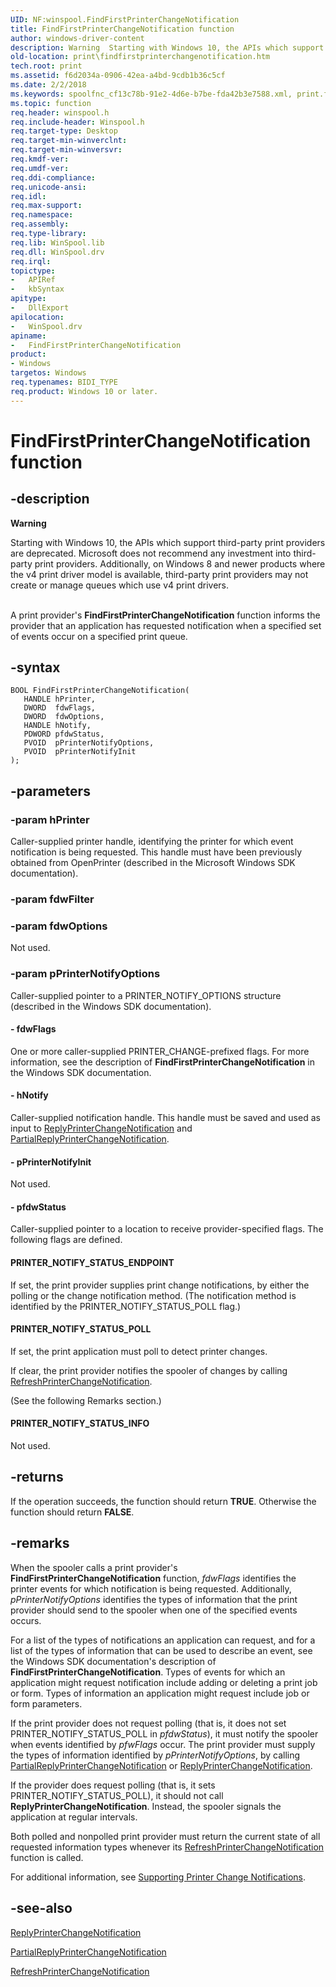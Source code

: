 ```yaml
---
UID: NF:winspool.FindFirstPrinterChangeNotification
title: FindFirstPrinterChangeNotification function
author: windows-driver-content
description: Warning  Starting with Windows 10, the APIs which support third-party print providers are deprecated.
old-location: print\findfirstprinterchangenotification.htm
tech.root: print
ms.assetid: f6d2034a-0906-42ea-a4bd-9cdb1b36c5cf
ms.date: 2/2/2018
ms.keywords: spoolfnc_cf13c78b-91e2-4d6e-b7be-fda42b3e7588.xml, print.findfirstprinterchangenotification, FindFirstPrinterChangeNotification, winspool/FindFirstPrinterChangeNotification, FindFirstPrinterChangeNotification function [Print Devices]
ms.topic: function
req.header: winspool.h
req.include-header: Winspool.h
req.target-type: Desktop
req.target-min-winverclnt:
req.target-min-winversvr:
req.kmdf-ver:
req.umdf-ver:
req.ddi-compliance:
req.unicode-ansi:
req.idl:
req.max-support:
req.namespace:
req.assembly:
req.type-library:
req.lib: WinSpool.lib
req.dll: WinSpool.drv
req.irql:
topictype:
-	APIRef
-	kbSyntax
apitype:
-	DllExport
apilocation:
-	WinSpool.drv
apiname:
-	FindFirstPrinterChangeNotification
product:
- Windows
targetos: Windows
req.typenames: BIDI_TYPE
req.product: Windows 10 or later.
---
```


# FindFirstPrinterChangeNotification function


## -description


<div class="alert"><b>Warning</b>  <p class="note">Starting with Windows 10, the APIs which support third-party print providers are deprecated. Microsoft does not recommend any investment into third-party print providers. Additionally, on Windows 8 and newer products where the v4 print driver model is available, third-party print providers may not create or manage queues which use v4 print drivers.

</div><div> </div>A print provider's <b>FindFirstPrinterChangeNotification</b> function informs the provider that an application has requested notification when a specified set of events occur on a specified print queue.


## -syntax


```
BOOL FindFirstPrinterChangeNotification(
   HANDLE hPrinter,
   DWORD  fdwFlags,
   DWORD  fdwOptions,
   HANDLE hNotify,
   PDWORD pfdwStatus,
   PVOID  pPrinterNotifyOptions,
   PVOID  pPrinterNotifyInit
);
```


## -parameters




### -param hPrinter

Caller-supplied printer handle, identifying the printer for which event notification is being requested. This handle must have been previously obtained from OpenPrinter (described in the Microsoft Windows SDK documentation).


### -param fdwFilter




### -param fdwOptions

Not used.


### -param pPrinterNotifyOptions

Caller-supplied pointer to a PRINTER_NOTIFY_OPTIONS structure (described in the Windows SDK documentation).


#### - fdwFlags

One or more caller-supplied PRINTER_CHANGE-prefixed flags. For more information, see the description of <b>FindFirstPrinterChangeNotification</b> in the Windows SDK documentation.


#### - hNotify

Caller-supplied notification handle. This handle must be saved and used as input to <a href="..\winsplp\nf-winsplp-replyprinterchangenotification.md">ReplyPrinterChangeNotification</a> and <a href="..\winsplp\nf-winsplp-partialreplyprinterchangenotification.md">PartialReplyPrinterChangeNotification</a>.


#### - pPrinterNotifyInit

Not used.


#### - pfdwStatus

Caller-supplied pointer to a location to receive provider-specified flags. The following flags are defined.





#### PRINTER_NOTIFY_STATUS_ENDPOINT

If set, the print provider supplies print change notifications, by either the polling or the change notification method. (The notification method is identified by the PRINTER_NOTIFY_STATUS_POLL flag.)





#### PRINTER_NOTIFY_STATUS_POLL

If set, the print application must poll to detect printer changes.

If clear, the print provider notifies the spooler of changes by calling <a href="https://msdn.microsoft.com/library/windows/hardware/ff561930">RefreshPrinterChangeNotification</a>.

(See the following Remarks section.)





#### PRINTER_NOTIFY_STATUS_INFO

Not used.


## -returns



If the operation succeeds, the function should return <b>TRUE</b>. Otherwise the function should return <b>FALSE</b>.




## -remarks



When the spooler calls a print provider's <b>FindFirstPrinterChangeNotification</b> function, <i>fdwFlags</i> identifies the printer events for which notification is being requested. Additionally, <i>pPrinterNotifyOptions</i> identifies the types of information that the print provider should send to the spooler when one of the specified events occurs.

For a list of the types of notifications an application can request, and for a list of the types of information that can be used to describe an event, see the Windows SDK documentation's description of <b>FindFirstPrinterChangeNotification</b>. Types of events for which an application might request notification include adding or deleting a print job or form. Types of information an application might request include job or form parameters.

If the print provider does not request polling (that is, it does not set PRINTER_NOTIFY_STATUS_POLL in <i>pfdwStatus</i>), it must notify the spooler when events identified by <i>pfwFlags</i> occur. The print provider must supply the types of information identified by <i>pPrinterNotifyOptions</i>, by calling <a href="..\winsplp\nf-winsplp-partialreplyprinterchangenotification.md">PartialReplyPrinterChangeNotification</a> or <a href="..\winsplp\nf-winsplp-replyprinterchangenotification.md">ReplyPrinterChangeNotification</a>.

If the provider does request polling (that is, it sets PRINTER_NOTIFY_STATUS_POLL), it should not call <b>ReplyPrinterChangeNotification</b>. Instead, the spooler signals the application at regular intervals.

Both polled and nonpolled print provider must return the current state of all requested information types whenever its <a href="https://msdn.microsoft.com/library/windows/hardware/ff561930">RefreshPrinterChangeNotification</a> function is called.

For additional information, see <a href="https://msdn.microsoft.com/e75c6f89-9cef-4900-af89-edf1f7f786c7">Supporting Printer Change Notifications</a>.




## -see-also

<a href="..\winsplp\nf-winsplp-replyprinterchangenotification.md">ReplyPrinterChangeNotification</a>



<a href="..\winsplp\nf-winsplp-partialreplyprinterchangenotification.md">PartialReplyPrinterChangeNotification</a>



<a href="https://msdn.microsoft.com/library/windows/hardware/ff561930">RefreshPrinterChangeNotification</a>



 

 


